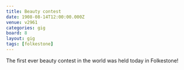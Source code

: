 ```yaml
---
title: Beauty contest
date: 1908-08-14T12:00:00.000Z
venue: v2961
categories: gig
board: 8
layout: gig
tags: [folkestone]
---
```

The first ever beauty contest in the world was held today in Folkestone!